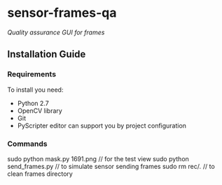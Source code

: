 sensor-frames-qa
================

*Quality assurance GUI for frames*

Installation Guide
------------------

### Requirements

To install you need:

* Python 2.7
* OpenCV library 
* Git
* PyScripter editor can support you by project configuration

### Commands

sudo python mask.py 1691.png            // for the test view
sudo python send_frames.py              // to simulate sensor sending frames
sudo rm rec/*.*                         // to clean frames directory
